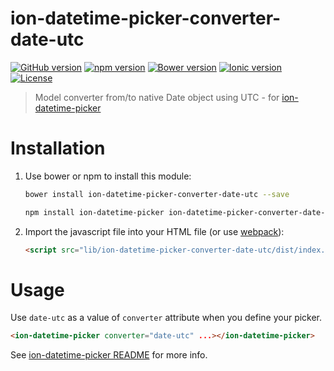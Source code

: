 # ion-datetime-picker-converter-date-utc

[![GitHub version](https://img.shields.io/github/release/katemihalikova/ion-datetime-picker-converter-date-utc.svg?style=flat-square)](https://github.com/katemihalikova/ion-datetime-picker-converter-date-utc)
[![npm version](https://img.shields.io/npm/v/ion-datetime-picker-converter-date-utc.svg?style=flat-square)](https://npm.im/ion-datetime-picker-converter-date-utc)
[![Bower version](https://img.shields.io/bower/v/ion-datetime-picker-converter-date-utc.svg?style=flat-square)](https://libraries.io/bower/ion-datetime-picker-converter-date-utc)
[![Ionic version](https://img.shields.io/badge/ionic-v1.3-6ea2fb.svg?style=flat-square)](http://ionicframework.com/docs/v1/)
[![License](https://img.shields.io/npm/l/ion-datetime-picker-converter-date-utc.svg?style=flat-square)](https://github.com/katemihalikova/ion-datetime-picker-converter-date-utc/blob/develop/LICENSE)

> Model converter from/to native Date object using UTC - for [ion-datetime-picker](https://github.com/katemihalikova/ion-datetime-picker)

# Installation

1. Use bower or npm to install this module:

    ```bash
    bower install ion-datetime-picker-converter-date-utc --save
    ```

    ```bash
    npm install ion-datetime-picker ion-datetime-picker-converter-date-utc --save
    ```

2. Import the javascript file into your HTML file (or use [webpack](https://webpack.js.org/)):

    ```html
    <script src="lib/ion-datetime-picker-converter-date-utc/dist/index.js"></script>
    ```

# Usage

Use `date-utc` as a value of `converter` attribute when you define your picker.

```html
<ion-datetime-picker converter="date-utc" ...></ion-datetime-picker>
```

See [ion-datetime-picker README](https://github.com/katemihalikova/ion-datetime-picker/blob/develop/README.md) for more info.
